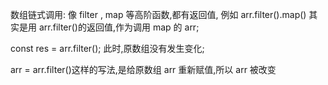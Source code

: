 数组链式调用: 像 filter , map 等高阶函数,都有返回值, 例如 arr.filter().map() 其实是用 arr.filter()的返回值,作为调用 map 的 arr;

const res = arr.filter(); 此时,原数组没有发生变化;

arr = arr.filter()这样的写法,是给原数组 arr 重新赋值,所以 arr 被改变
